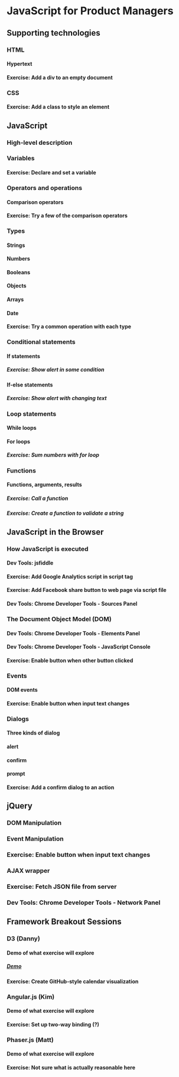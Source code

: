 # JavaScript for Product Managers

## Supporting technologies
### HTML
#### Hypertext
#### Exercise: Add a div to an empty document
### CSS
#### Exercise: Add a class to style an element

## JavaScript
### High-level description
### Variables
#### Exercise: Declare and set a variable
### Operators and operations
#### Comparison operators
#### Exercise: Try a few of the comparison operators
### Types
#### Strings
#### Numbers
#### Booleans
#### Objects
#### Arrays
#### Date
#### Exercise: Try a common operation with each type
### Conditional statements
#### If statements
##### Exercise: Show alert in some condition
#### If-else statements
##### Exercise: Show alert with changing text
### Loop statements
#### While loops
#### For loops
##### Exercise: Sum numbers with for loop
### Functions
#### Functions, arguments, results
##### Exercise: Call a function
##### Exercise: Create a function to validate a string

## JavaScript in the Browser
### How JavaScript is executed
#### Dev Tools: jsfiddle
#### Exercise: Add Google Analytics script in script tag
#### Exercise: Add Facebook share button to web page via script file
#### Dev Tools: Chrome Developer Tools - Sources Panel
### The Document Object Model (DOM)
#### Dev Tools: Chrome Developer Tools - Elements Panel
#### Dev Tools: Chrome Developer Tools - JavaScript Console
#### Exercise: Enable button when other button clicked
### Events
#### DOM events
#### Exercise: Enable button when input text changes
### Dialogs
#### Three kinds of dialog
#### alert
#### confirm
#### prompt
#### Exercise: Add a confirm dialog to an action

## jQuery
### DOM Manipulation
### Event Manipulation
### Exercise: Enable button when input text changes
### AJAX wrapper
### Exercise: Fetch JSON file from server
### Dev Tools: Chrome Developer Tools - Network Panel

## Framework Breakout Sessions
### D3 (Danny)
#### Demo of what exercise will explore
##### [Demo](http://bl.ocks.org/mbostock/4063318)
#### Exercise: Create GitHub-style calendar visualization
### Angular.js (Kim)
#### Demo of what exercise will explore
#### Exercise: Set up two-way binding (?)
### Phaser.js (Matt)
#### Demo of what exercise will explore
#### Exercise: Not sure what is actually reasonable here
